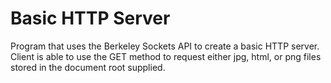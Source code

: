 # Basic HTTP Server 
Program that uses the Berkeley Sockets API to create a basic
HTTP server. Client is able to use the GET method to request either jpg, html, or png files stored in the document root supplied.
